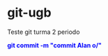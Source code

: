 # git-ugb
Teste git turma 2 periodo

<p style="color:blue; font-weight: bold">git commit -m "commit Alan o/"</p>
